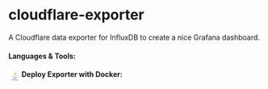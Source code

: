 # cloudflare-exporter
A Cloudflare data exporter for InfluxDB to create a nice Grafana dashboard.

#### Languages & Tools:
[<img align="left" alt="Java" width="26px" src="https://github.com/edent/SuperTinyIcons/blob/master/images/svg/java.svg" />][wikipediajava]

[wikipediajava]: https://en.wikipedia.org/wiki/Java_(programming_language)

#### Deploy Exporter with Docker:
